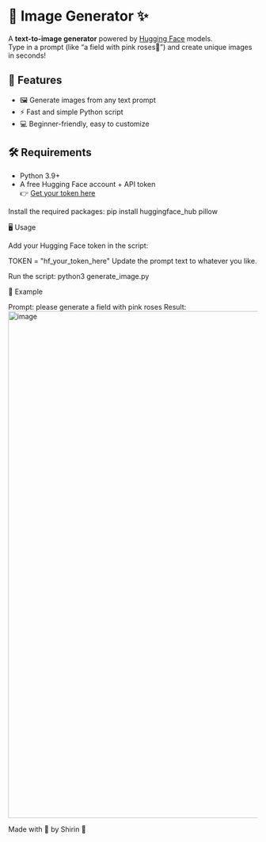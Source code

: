 # 🌸 Image Generator ✨   
  
A **text-to-image generator** powered by [Hugging Face](https://huggingface.co) models.  
Type in a prompt (like “a field with pink roses💖”) and create unique images in seconds!



## 🚀 Features
- 🖼️ Generate images from any text prompt
- ⚡ Fast and simple Python script
- 💻 Beginner-friendly, easy to customize



## 🛠️ Requirements
- Python 3.9+
- A free Hugging Face account + API token  
  👉 [Get your token here](https://huggingface.co/settings/tokens)

Install the required packages:
pip install huggingface_hub pillow

🖥️ Usage

Add your Hugging Face token in the script:


TOKEN = "hf_your_token_here"
Update the prompt text to whatever you like.

Run the script:
python3 generate_image.py


🌟 Example

Prompt:
please generate a field with pink roses
Result:
<img width="1536" height="1024" alt="image" src="https://github.com/user-attachments/assets/87d00814-5cb2-4442-a49f-310859a32e8f" />



Made with 💖 by Shirin 🌸






